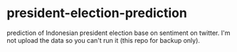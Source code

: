 # president-election-prediction
prediction of Indonesian president election base on sentiment on twitter. I'm not upload the data so you can't run it (this repo for backup only).
